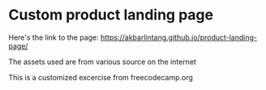 # Custom product landing page

Here's the link to the page: https://akbarlintang.github.io/product-landing-page/

The assets used are from various source on the internet

This is a customized excercise from freecodecamp.org
